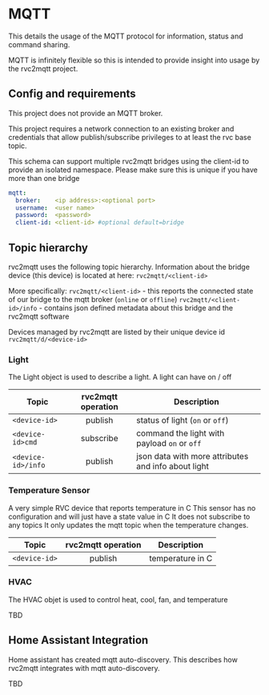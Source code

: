 # MQTT 

This details the usage of the MQTT protocol for information, status and command sharing.

MQTT is infinitely flexible so this is intended to provide insight into usage by the rvc2mqtt project. 

## Config and requirements

This project does not provide an MQTT broker.

This project requires a network connection to an existing broker
and credentials that allow publish/subscribe privileges to at least the rvc
base topic. 

This schema can support multiple rvc2mqtt bridges
using the client-id to provide an isolated namespace.  Please make sure this is unique if you
have more than one bridge 

```yml
mqtt:
  broker:    <ip address>:<optional port>
  username:  <user name>
  password:  <password>
  client-id: <client-id> #optional default=bridge

```

## Topic hierarchy

rvc2mqtt uses the following topic hierarchy.
Information about the bridge device (this device)
is located at here:
`rvc2mqtt/<client-id>`  

More specifically:
`rvc2mqtt/<client-id>`       - this reports the connected state of our bridge to the mqtt broker (`online` or `offline`)
`rvc2mqtt/<client-id>/info`  - contains json defined metadata about this bridge and the rvc2mqtt software

Devices managed by rvc2mqtt are listed by their unique device id
`rvc2mqtt/d/<device-id>`

### Light

The Light object is used to describe a light.
A light can have on / off

| Topic             | rvc2mqtt operation | Description                     |
|---                | :---:              | ---                             |
|`<device-id>`      | publish            | status of light (`on` or `off`) |
|`<device-id>cmd`   | subscribe          | command the light with payload `on` or `off` |
|`<device-id>/info` | publish            | json data with more attributes and info about light |


### Temperature Sensor

A very simple RVC device that reports temperature in C
This sensor has no configuration and will just have a state value in C
It does not subscribe to any topics
It only updates the mqtt topic when the temperature changes.

| Topic                         | rvc2mqtt operation | Description                     |
|---                            | :---:              | ---                             |
|`<device-id>`      | publish            | temperature in C |


### HVAC

The HVAC objet is used to control heat, cool, fan, and temperature

TBD

## Home Assistant Integration

Home assistant has created mqtt auto-discovery.  This describes how rvc2mqtt integrates
with mqtt auto-discovery.

TBD
